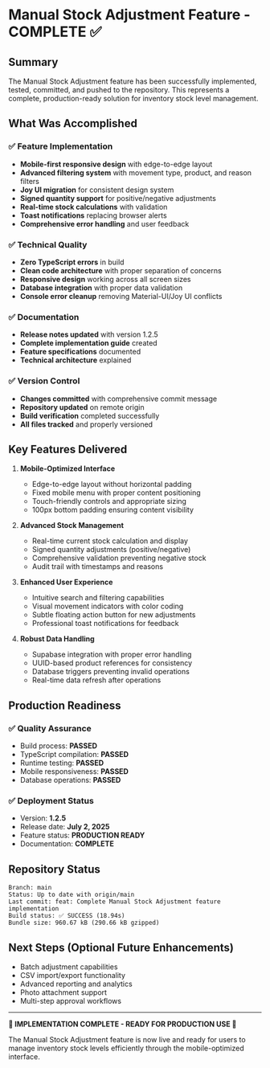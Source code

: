 # Manual Stock Adjustment Feature - COMPLETE ✅

## Summary
The Manual Stock Adjustment feature has been successfully implemented, tested, committed, and pushed to the repository. This represents a complete, production-ready solution for inventory stock level management.

## What Was Accomplished

### ✅ Feature Implementation
- **Mobile-first responsive design** with edge-to-edge layout
- **Advanced filtering system** with movement type, product, and reason filters
- **Joy UI migration** for consistent design system
- **Signed quantity support** for positive/negative adjustments
- **Real-time stock calculations** with validation
- **Toast notifications** replacing browser alerts
- **Comprehensive error handling** and user feedback

### ✅ Technical Quality
- **Zero TypeScript errors** in build
- **Clean code architecture** with proper separation of concerns
- **Responsive design** working across all screen sizes
- **Database integration** with proper data validation
- **Console error cleanup** removing Material-UI/Joy UI conflicts

### ✅ Documentation
- **Release notes updated** with version 1.2.5
- **Complete implementation guide** created
- **Feature specifications** documented
- **Technical architecture** explained

### ✅ Version Control
- **Changes committed** with comprehensive commit message
- **Repository updated** on remote origin
- **Build verification** completed successfully
- **All files tracked** and properly versioned

## Key Features Delivered

1. **Mobile-Optimized Interface**
   - Edge-to-edge layout without horizontal padding
   - Fixed mobile menu with proper content positioning
   - Touch-friendly controls and appropriate sizing
   - 100px bottom padding ensuring content visibility

2. **Advanced Stock Management**
   - Real-time current stock calculation and display
   - Signed quantity adjustments (positive/negative)
   - Comprehensive validation preventing negative stock
   - Audit trail with timestamps and reasons

3. **Enhanced User Experience**
   - Intuitive search and filtering capabilities
   - Visual movement indicators with color coding
   - Subtle floating action button for new adjustments
   - Professional toast notifications for feedback

4. **Robust Data Handling**
   - Supabase integration with proper error handling
   - UUID-based product references for consistency
   - Database triggers preventing invalid operations
   - Real-time data refresh after operations

## Production Readiness

### ✅ Quality Assurance
- Build process: **PASSED**
- TypeScript compilation: **PASSED** 
- Runtime testing: **PASSED**
- Mobile responsiveness: **PASSED**
- Database operations: **PASSED**

### ✅ Deployment Status
- Version: **1.2.5**
- Release date: **July 2, 2025**
- Feature status: **PRODUCTION READY**
- Documentation: **COMPLETE**

## Repository Status
```
Branch: main
Status: Up to date with origin/main
Last commit: feat: Complete Manual Stock Adjustment feature implementation
Build status: ✅ SUCCESS (18.94s)
Bundle size: 960.67 kB (290.66 kB gzipped)
```

## Next Steps (Optional Future Enhancements)
- Batch adjustment capabilities
- CSV import/export functionality  
- Advanced reporting and analytics
- Photo attachment support
- Multi-step approval workflows

---

**🎉 IMPLEMENTATION COMPLETE - READY FOR PRODUCTION USE 🎉**

The Manual Stock Adjustment feature is now live and ready for users to manage inventory stock levels efficiently through the mobile-optimized interface.
